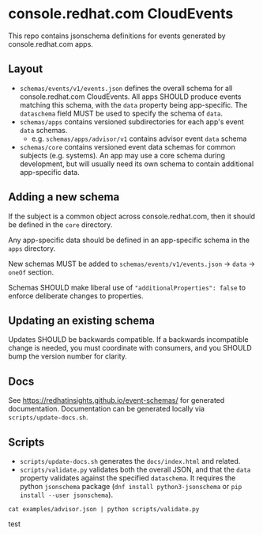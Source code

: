 console.redhat.com CloudEvents
==============================

This repo contains jsonschema definitions for events generated by console.redhat.com apps.

Layout
------

* `schemas/events/v1/events.json` defines the overall schema for all console.redhat.com CloudEvents.
  All apps SHOULD produce events matching this schema, with the `data` property being app-specific.
  The `dataschema` field MUST be used to specify the schema of `data`.
* `schemas/apps` contains versioned subdirectories for each app's event `data` schemas.
  * e.g. `schemas/apps/advisor/v1` contains advisor event `data` schema
* `schemas/core` contains versioned event data schemas for common subjects (e.g. systems). An app
  may use a core schema during development, but will usually need its own schema to contain
  additional app-specific data.

Adding a new schema
-------------------

If the subject is a common object across console.redhat.com, then it should be defined in the `core`
directory.

Any app-specific data should be defined in an app-specific schema in the `apps` directory.

New schemas MUST be added to `schemas/events/v1/events.json` -> `data` -> `oneOf` section.


Schemas SHOULD make liberal use of `"additionalProperties": false` to enforce deliberate changes to
properties.

Updating an existing schema
---------------------------

Updates SHOULD be backwards compatible. If a backwards incompatible change is needed, you must
coordinate with consumers, and you SHOULD bump the version number for clarity.

Docs
----

See https://redhatinsights.github.io/event-schemas/ for generated documentation.
Documentation can be generated locally via `scripts/update-docs.sh`.

Scripts
-------

* `scripts/update-docs.sh` generates the `docs/index.html` and related.
* `scripts/validate.py` validates both the overall JSON, and that the `data` property validates 
  against the specified `dataschema`. It requires the python `jsonschema` package 
  (`dnf install python3-jsonschema` or `pip install --user jsonschema`).

```
cat examples/advisor.json | python scripts/validate.py
```

test
